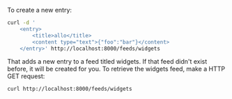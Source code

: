 
To create a new entry:

```bash
curl -d '
    <entry>
        <title>allo</title>
        <content type="text">{"foo":"bar"}</content>
    </entry>' http://localhost:8000/feeds/widgets
```

That adds a new entry to a feed titled widgets.
If that feed didn't exist before, it will be created for you.
To retrieve the widgets feed, make a HTTP GET request:

```bash
curl http://localhost:8000/feeds/widgets
```
